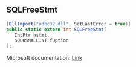 ## SQLFreeStmt

```csharp
[DllImport("odbc32.dll", SetLastError = true)]
public static extern int SQLFreeStmt(
   IntPtr hstmt,
   SQLUSMALLINT fOption
);
```

Microsoft documentation: [Link](https://docs.microsoft.com/en-us/sql/odbc/reference/syntax/sqlfreestmt-function)
